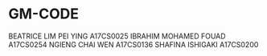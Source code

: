 # GM-CODE
 
BEATRICE LIM PEI YING                      	A17CS0025
IBRAHIM MOHAMED FOUAD         	             A17CS0254
NGIENG CHAI WEN                             A17CS0136
SHAFINA ISHIGAKI			                         A17CS0200
